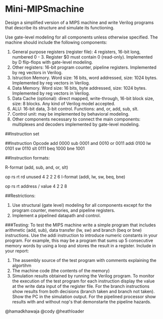 # Mini-MIPSmachine

Design a simplified version of a MIPS machine and write Verilog programs that describe its structure and simulate its functioning.

Use gate-level modeling for all components unless otherwise specified. The machine should include the following components:

1. General purpose registers (register file): 4 registers, 16-bit long, numbered 0 - 3. Register $0 must contain 0 (read-only). Implemented by D flip-flops with gate-level modeling.
2. Other registers: 16-bit program counter, pipeline registers. Implemented by reg vectors in Verilog.
3. Istruction Memory. Word size: 16 bits, word addressed, size: 1024 bytes. Implemented by reg vectors in Verilog.
4. Data Memory. Word size: 16 bits, byte addressed, size: 1024 bytes. Implemented by reg vectors in Verilog.
5. Data Cache (optional): direct mapped, write-through, 16-bit block size, size: 8 blocks. Any kind of Verilog model accepted.
6. ALU: 16-bit data, 3-bit control. Functions: and, or, add, sub, slt.
7. Control unit: may be implemented by behavioral modeling.
8. Other components necessary to connect the main components: multiplexes and decoders implemented by gate-level modeling.

##Instruction set

##Instruction	Opcode
add	0000
sub	0001
and	0010
or	0011
addi	0100
lw	0101
sw	0110
slt	0111
beq	1000
bne	1001

##Instruction formats:

R-format (add, sub, and, or, slt)

op	rs	rt	rd	unused
4	2	2	2	6
I-format (addi, lw, sw, beq, bne)

op	rs	rt	address / value
4	2	2	8

##Restrictions:

1. Use structural (gate level) modeling for all components except for the program counter, memories, and pipeline registers.
2. Implement a pipelined datapath and control.

###Testing: 
To test the MIPS machine write a simple program that includes arithmetic (add, sub), data transfer (lw, sw) and branch (beq or bne) instructions. Use the addi instruction to introduce numeric constants in your program. For example, this may be a program that sums up 5 consecutive memory words by using a loop and stores the result in a register. Include in your report:

1. The assembly source of the test program with comments explaining the algortihm
2. The machine code (the contents of the memory)
3. Simulation results obtained by running the Verilog program. To monitor the execution of the test program for each instruction display the value at the write data input of the register file. For the branch instructions show results from both decisions (branch taken and branch not taken). Show the PC in the simulation output. For the pipelined processor show results with and without nop's that demonstarte the pipeline hazards.

@hamadkhawaja @cody @heathloader
